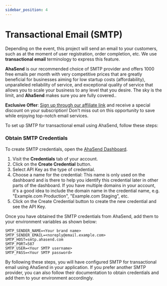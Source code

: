 ```yaml
---
sidebar_position: 4
---
```


# Transactional Email (SMTP)

Depending on the event, this project will send an email to your customers, such as at the moment of user registration, order completion, etc. We use **transactional email** terminology to express this feature.

**AhaSend** is our recommended choice of SMTP provider and offers 1000 free emails per month with very competitive prices that are greatly beneficial for businesses aiming for low startup costs (affordability), unparalleled reliability of service, and exceptional quality of service that allows you to scale your business to any level that you desire. The sky is the limit, and **AhaSend** makes sure you are fully covered..

**Exclusive Offer**: [Sign up through our affiliate link](https://ahasend.com/?linkId=lp_307480&sourceId=nim&tenantId=ahasend) and receive a special discount on your subscription! Don't miss out on this opportunity to save while enjoying top-notch email services.

To set up SMTP for transactional email using AhaSend, follow these steps:

### **Obtain SMTP Credentials**

To create SMTP credentials, open the [AhaSend Dashboard](https://dash.ahasend.com/).

1. Visit the **Credentials** tab of your account.
2. Click on the **Create Credential** button.
3. Select API Key as the type of credential.
4. Choose a name for the credential: This name is only used on the dashboard and is there to help you identify this credential later in other parts of the dashboard. If you have multiple domains in your account, it's a good idea to include the domain name in the credential name, e.g. "Example.com Production", "Example.com Staging", etc.
5. Click on the Create Credential button to create the new credential and see the API Key.

Once you have obtained the SMTP credentials from AhaSend, add them to your environment variables as shown below:

```env
SMTP_SENDER_NAME=<Your brand name>
SMTP_SENDER_EMAIL=<noreply@email.example.com>
SMTP_HOST=smtp.ahasend.com
SMTP_PORT=587
SMTP_USER=<Your SMTP username>
SMTP_PASS=<Your SMTP password>
```

By following these steps, you will have configured SMTP for transactional email using AhaSend in your application. If you prefer another SMTP provider, you can also follow their documentation to obtain credentials and add them to your environment accordingly.
